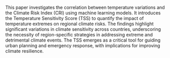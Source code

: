 This paper investigates the correlation between temperature variations and the Climate Risk Index (CRI) using machine learning models. It introduces the Temperature Sensitivity Score (TSS) to quantify the impact of temperature extremes on regional climate risks. The findings highlight significant variations in climate sensitivity across countries, underscoring the necessity of region-specific strategies in addressing extreme and detrimental climate events. The TSS emerges as a critical tool for guiding urban planning and emergency response, with implications for improving climate resilience. 
